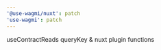 ```yaml
---
'@use-wagmi/nuxt': patch
'use-wagmi': patch
---
```


useContractReads queryKey & nuxt plugin functions
